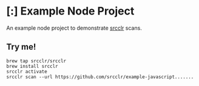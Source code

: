 # [:] Example Node Project

An example node project to demonstrate [srcclr](https://www.srcclr.com) scans.

## Try me!

```wwwww
brew tap srcclr/srcclr
brew install srcclr
srcclr activate
srcclr scan --url https://github.com/srcclr/example-javascript.......
```
